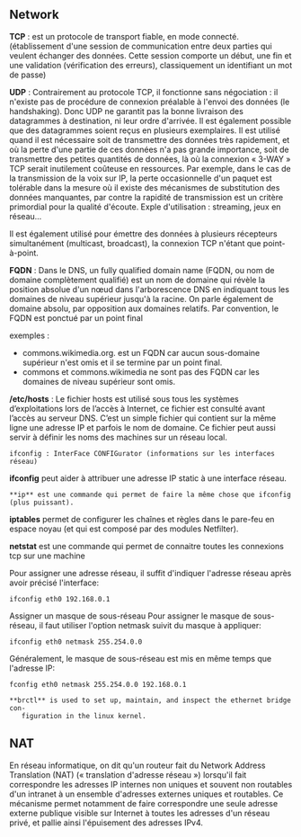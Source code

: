 Network
--------

**TCP** : est un protocole de transport fiable, en mode connecté. (établissement d'une session de communication entre deux parties qui veulent échanger des données. Cette session comporte un début, une fin et une validation (vérification des erreurs), classiquement un identifiant un mot de passe)

**UDP** : Contrairement au protocole TCP, il fonctionne sans négociation : il n'existe pas de procédure de connexion préalable à l'envoi des données (le handshaking). Donc UDP ne garantit pas la bonne livraison des datagrammes à destination, ni leur ordre d'arrivée. Il est également possible que des datagrammes soient reçus en plusieurs exemplaires.
Il est utilisé quand il est nécessaire soit de transmettre des données très rapidement, et où la perte d'une partie de ces données n'a pas grande importance, soit de transmettre des petites quantités de données, là où la connexion « 3-WAY » TCP serait inutilement coûteuse en ressources. Par exemple, dans le cas de la transmission de la voix sur IP, la perte occasionnelle d'un paquet est tolérable dans la mesure où il existe des mécanismes de substitution des données manquantes, par contre la rapidité de transmission est un critère primordial pour la qualité d'écoute.
Exple d'utilisation : streaming, jeux en réseau...

Il est également utilisé pour émettre des données à plusieurs récepteurs simultanément (multicast, broadcast), la connexion TCP n'étant que point-à-point.

**FQDN** : Dans le DNS, un fully qualified domain name (FQDN, ou nom de domaine complètement qualifié) est un nom de domaine qui révèle la position absolue d'un nœud dans l'arborescence DNS en indiquant tous les domaines de niveau supérieur jusqu'à la racine. On parle également de domaine absolu, par opposition aux domaines relatifs. Par convention, le FQDN est ponctué par un point final

exemples : 
 + commons.wikimedia.org. est un FQDN car aucun sous-domaine supérieur n'est omis et il se termine par un point final.
 + commons et commons.wikimedia ne sont pas des FQDN car les domaines de niveau supérieur sont omis.

**/etc/hosts** : Le fichier hosts est utilisé sous tous les systèmes d’exploitations lors de l’accès à Internet, ce fichier est consulté avant l’accès au serveur DNS. C’est un simple fichier qui contient sur la même ligne une adresse IP et parfois le nom de domaine. Ce fichier peut aussi servir à définir les noms des machines sur un réseau local.

    ifconfig : InterFace CONFIGurator (informations sur les interfaces réseau)

**ifconfig** peut aider à attribuer une adresse IP static à une interface réseau.
    
    **ip** est une commande qui permet de faire la même chose que ifconfig (plus puissant).

**iptables** permet de configurer les chaînes et règles dans le pare-feu en espace noyau (et qui est composé par des modules Netfilter).

**netstat** est une commande qui permet de connaitre toutes les connexions tcp sur une machine

Pour assigner une adresse réseau, il suffit d'indiquer l'adresse réseau après avoir précisé l'interface:

    ifconfig eth0 192.168.0.1

Assigner un masque de sous-réseau
Pour assigner le masque de sous-réseau, il faut utiliser l'option netmask suivit du masque à appliquer:

    ifconfig eth0 netmask 255.254.0.0

Généralement, le masque de sous-réseau est mis en même temps que l'adresse IP:

    fconfig eth0 netmask 255.254.0.0 192.168.0.1

    **brctl** is used to set up, maintain, and inspect the ethernet bridge con-
       figuration in the linux kernel.

NAT
-----

En réseau informatique, on dit qu'un routeur fait du Network Address Translation (NAT) (« translation d'adresse réseau ») lorsqu'il fait correspondre les adresses IP internes non uniques et souvent non routables d'un intranet à un ensemble d'adresses externes uniques et routables. Ce mécanisme permet notamment de faire correspondre une seule adresse externe publique visible sur Internet à toutes les adresses d'un réseau privé, et pallie ainsi l'épuisement des adresses IPv4.

